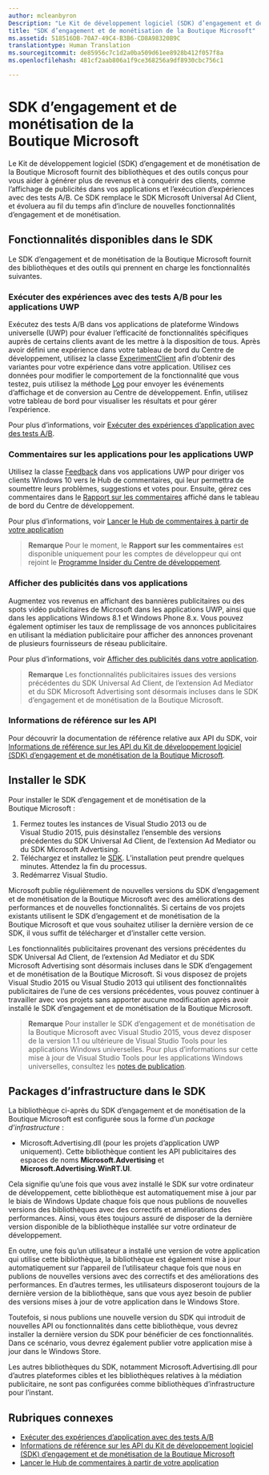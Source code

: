 ```yaml
---
author: mcleanbyron
Description: "Le Kit de développement logiciel (SDK) d’engagement et de monétisation de la Boutique Microsoft fournit des bibliothèques et des outils qui vous permettent de doter vos applications de fonctionnalités conçues pour vous aider à générer plus de revenus et à conquérir des clients."
title: "SDK d’engagement et de monétisation de la Boutique Microsoft"
ms.assetid: 518516DB-70A7-49C4-B3B6-CD8A98320B9C
translationtype: Human Translation
ms.sourcegitcommit: de85956c7c1d2a0ba509d61ee8928b412f057f8a
ms.openlocfilehash: 481cf2aab806a1f9ce368256a9df8930cbc756c1

---
```


# SDK d’engagement et de monétisation de la Boutique Microsoft

Le Kit de développement logiciel (SDK) d’engagement et de monétisation de la Boutique Microsoft fournit des bibliothèques et des outils conçus pour vous aider à générer plus de revenus et à conquérir des clients, comme l’affichage de publicités dans vos applications et l’exécution d’expériences avec des tests A/B. Ce SDK remplace le SDK Microsoft Universal Ad Client, et évoluera au fil du temps afin d’inclure de nouvelles fonctionnalités d’engagement et de monétisation.


## Fonctionnalités disponibles dans le SDK

Le SDK d’engagement et de monétisation de la Boutique Microsoft fournit des bibliothèques et des outils qui prennent en charge les fonctionnalités suivantes.

### Exécuter des expériences avec des tests A/B pour les applications UWP

Exécutez des tests A/B dans vos applications de plateforme Windows universelle (UWP) pour évaluer l’efficacité de fonctionnalités spécifiques auprès de certains clients avant de les mettre à la disposition de tous. Après avoir défini une expérience dans votre tableau de bord du Centre de développement, utilisez la classe [ExperimentClient](https://msdn.microsoft.com/library/windows/apps/microsoft.services.store.engagement.experimentclient.aspx) afin d’obtenir des variantes pour votre expérience dans votre application. Utilisez ces données pour modifier le comportement de la fonctionnalité que vous testez, puis utilisez la méthode [Log](https://msdn.microsoft.com/library/windows/apps/microsoft.services.store.engagement.storeservicescustomevents.log.aspx) pour envoyer les événements d’affichage et de conversion au Centre de développement. Enfin, utilisez votre tableau de bord pour visualiser les résultats et pour gérer l’expérience.

Pour plus d’informations, voir [Exécuter des expériences d’application avec des tests A/B](run-app-experiments-with-a-b-testing.md).

### Commentaires sur les applications pour les applications UWP

Utilisez la classe [Feedback](https://msdn.microsoft.com/library/windows/apps/microsoft.services.store.engagement.feedback.aspx) dans vos applications UWP pour diriger vos clients Windows 10 vers le Hub de commentaires, qui leur permettra de soumettre leurs problèmes, suggestions et votes pour. Ensuite, gérez ces commentaires dans le [Rapport sur les commentaires](../publish/feedback-report.md) affiché dans le tableau de bord du Centre de développement.

Pour plus d’informations, voir [Lancer le Hub de commentaires à partir de votre application](launch-feedback-hub-from-your-app.md)

>**Remarque** Pour le moment, le **Rapport sur les commentaires** est disponible uniquement pour les comptes de développeur qui ont rejoint le [Programme Insider du Centre de développement](../publish/dev-center-insider-program.md).

### Afficher des publicités dans vos applications

Augmentez vos revenus en affichant des bannières publicitaires ou des spots vidéo publicitaires de Microsoft dans les applications UWP, ainsi que dans les applications Windows 8.1 et Windows Phone 8.x. Vous pouvez également optimiser les taux de remplissage de vos annonces publicitaires en utilisant la médiation publicitaire pour afficher des annonces provenant de plusieurs fournisseurs de réseau publicitaire.

Pour plus d’informations, voir [Afficher des publicités dans votre application](display-ads-in-your-app.md).

>**Remarque** Les fonctionnalités publicitaires issues des versions précédentes du SDK Universal Ad Client, de l’extension Ad Mediator et du SDK Microsoft Advertising sont désormais incluses dans le SDK d’engagement et de monétisation de la Boutique Microsoft.

### Informations de référence sur les API

Pour découvrir la documentation de référence relative aux API du SDK, voir [Informations de référence sur les API du Kit de développement logiciel (SDK) d’engagement et de monétisation de la Boutique Microsoft](https://msdn.microsoft.com/library/windows/apps/mt691886.aspx).

## Installer le SDK

Pour installer le SDK d’engagement et de monétisation de la Boutique Microsoft :

1.  Fermez toutes les instances de Visual Studio 2013 ou de Visual Studio 2015, puis désinstallez l’ensemble des versions précédentes du SDK Universal Ad Client, de l’extension Ad Mediator ou du SDK Microsoft Advertising.
2.  Téléchargez et installez le [SDK](http://aka.ms/store-em-sdk). L’installation peut prendre quelques minutes. Attendez la fin du processus.
3.  Redémarrez Visual Studio.

Microsoft publie régulièrement de nouvelles versions du SDK d’engagement et de monétisation de la Boutique Microsoft avec des améliorations des performances et de nouvelles fonctionnalités. Si certains de vos projets existants utilisent le SDK d’engagement et de monétisation de la Boutique Microsoft et que vous souhaitez utiliser la dernière version de ce SDK, il vous suffit de télécharger et d’installer cette version.

Les fonctionnalités publicitaires provenant des versions précédentes du SDK Universal Ad Client, de l’extension Ad Mediator et du SDK Microsoft Advertising sont désormais incluses dans le SDK d’engagement et de monétisation de la Boutique Microsoft. Si vous disposez de projets Visual Studio 2015 ou Visual Studio 2013 qui utilisent des fonctionnalités publicitaires de l’une de ces versions précédentes, vous pouvez continuer à travailler avec vos projets sans apporter aucune modification après avoir installé le SDK d’engagement et de monétisation de la Boutique Microsoft.

>**Remarque** Pour installer le SDK d’engagement et de monétisation de la Boutique Microsoft avec Visual Studio 2015, vous devez disposer de la version 1.1 ou ultérieure de Visual Studio Tools pour les applications Windows universelles. Pour plus d’informations sur cette mise à jour de Visual Studio Tools pour les applications Windows universelles, consultez les [notes de publication](http://go.microsoft.com/fwlink/?LinkID=624516).

## Packages d’infrastructure dans le SDK

La bibliothèque ci-après du SDK d’engagement et de monétisation de la Boutique Microsoft est configurée sous la forme d’un *package d’infrastructure* :

* Microsoft.Advertising.dll (pour les projets d’application UWP uniquement). Cette bibliothèque contient les API publicitaires des espaces de noms **Microsoft.Advertising** et **Microsoft.Advertising.WinRT.UI**.

Cela signifie qu’une fois que vous avez installé le SDK sur votre ordinateur de développement, cette bibliothèque est automatiquement mise à jour par le biais de Windows Update chaque fois que nous publions de nouvelles versions des bibliothèques avec des correctifs et améliorations des performances. Ainsi, vous êtes toujours assuré de disposer de la dernière version disponible de la bibliothèque installée sur votre ordinateur de développement.

En outre, une fois qu’un utilisateur a installé une version de votre application qui utilise cette bibliothèque, la bibliothèque est également mise à jour automatiquement sur l’appareil de l’utilisateur chaque fois que nous en publions de nouvelles versions avec des correctifs et des améliorations des performances. En d’autres termes, les utilisateurs disposeront toujours de la dernière version de la bibliothèque, sans que vous ayez besoin de publier des versions mises à jour de votre application dans le Windows Store.

Toutefois, si nous publions une nouvelle version du SDK qui introduit de nouvelles API ou fonctionnalités dans cette bibliothèque, vous devrez installer la dernière version du SDK pour bénéficier de ces fonctionnalités. Dans ce scénario, vous devrez également publier votre application mise à jour dans le Windows Store.

Les autres bibliothèques du SDK, notamment Microsoft.Advertising.dll pour d’autres plateformes cibles et les bibliothèques relatives à la médiation publicitaire, ne sont pas configurées comme bibliothèques d’infrastructure pour l’instant.

## Rubriques connexes

* [Exécuter des expériences d’application avec des tests A/B](run-app-experiments-with-a-b-testing.md)
* [Informations de référence sur les API du Kit de développement logiciel (SDK) d’engagement et de monétisation de la Boutique Microsoft](https://msdn.microsoft.com/library/windows/apps/mt691886.aspx)
* [Lancer le Hub de commentaires à partir de votre application](launch-feedback-hub-from-your-app.md)



<!--HONumber=Jun16_HO4-->


